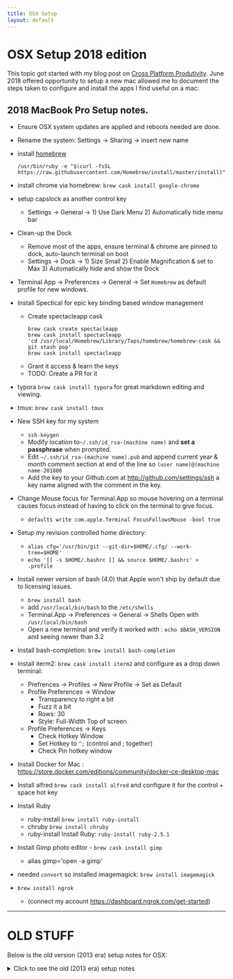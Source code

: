 ```yaml
---
title: OSX Setup
layout: default
---
```


# OSX Setup 2018 edition #

This topic got started with my blog post on [Cross Platform Produtivity](/2013/06/10/cross_platform_productivity.html).  June 2018 offered opportunity to setup a new mac allowed me to document the steps taken to configure and install the apps I find useful on a mac:

## 2018 MacBook Pro Setup notes.

* Ensure OSX system updates are applied and reboots needed are done.

* Rename the system: Settings -> Sharing -> insert new name

* install [homebrew](brew.sh)

  `/usr/bin/ruby -e "$(curl -fsSL https://raw.githubusercontent.com/Homebrew/install/master/install)"`

* install chrome via homebrew:  `brew cask install google-chrome`

* setup capslock as another control key
  * Settings -> General -> 1) Use Dark Menu 2) Automatically hide menu bar

* Clean-up the Dock
  * Remove most of the apps, ensure terminal & chrome are pinned to dock, auto-launch terminal on boot
  * Settings -> Dock -> 1) Size Small 2) Enable Magnification & set to Max 3) Automatically hide and show the Dock

* Terminal App -> Preferences -> General -> Set `Homebrew` as default profile for new windows.

* Install Spectical for epic key binding based window management
  * Create spectacleapp cask
    ```
    brew cask create spectacleapp
    brew cask install spectacleapp
    'cd /usr/local/Homebrew/Library/Taps/homebrew/homebrew-cask && git stash pop'
    brew cask install spectacleapp
    ```
  * Grant it access & learn the keys
  * TODO: Create a PR for it

* typora `brew cask install typora`  for great markdown editing and viewing.

* tmux:  `brew cask install tmux` 

* New SSH key for my system
  * `ssh-keygen`
  * Modify location to`~/.ssh/id_rsa-(machine name)` and **set a passphrase** when prompted.
  * Edit `~/.ssh/id_rsa-(machine name).pub` and append current year & month comment section at end of the line so `(user name)@(machine name-201806`
  * Add the key to your Github.com at http://github.com/settings/ssh a key name aligned with the comment in the key.

* Change Mouse focus for Terminal.App so mouse hovering on a terminal causes focus instead of having to click on the terminal to give focus.
  * `defaults write com.apple.Terminal FocusFollowsMouse -bool true`

* Setup my revision controlled home directory: 
  * `alias cfg='/usr/bin/git --git-dir=$HOME/.cfg/ --work-tree=$HOME'`
  * `echo '[[ -s $HOME/.bashrc ]] && source $HOME/.bashrc' > .profile`

* Install newer version of bash (4.0) that Apple won't ship by default due to licensing issues.
  * `brew install bash`
  * add `/usr/local/bin/bash` to the `/etc/shells` 
  * Terminal.App -> Preferences -> General -> Shells Open with `/usr/local/bin/bash`
  * Open a new terminal and verify it worked with : `echo $BASH_VERSION` and seeing newer than 3.2

* Install bash-completion: `brew install bash-completion`

* Install iterm2: `brew cask install iterm2` and configure as a drop down terminal:
  * Prefrences -> Profiles -> New Profile -> Set as Default
  * Profile Preferences -> Window 
     * Transparency to right a bit
     * Fuzz it a bit
     * Rows: 30
     * Style: Full-Width Top of screen
  * Profile Preferences -> Keys
     * Check Hotkey Window
     * Set Hotkey to `^;` (control and ; together)
     * Check Pin hotkey window

* Install Docker for Mac : https://store.docker.com/editions/community/docker-ce-desktop-mac

* Install alfred `brew cask install alfred` and configure it for the control + space hot key

* Install Ruby
  * ruby-install `brew install ruby-install`
  * chruby `brew install chruby`
  * ruby-install Install Ruby: `ruby-install ruby-2.5.1`

* Install Gimp photo editor - `brew cask install gimp`
  * alias gimp='open -a gimp'

* needed `convert` so installed imagemagick: `brew install imagemagick` 

* `brew install ngrok`
  * (connect my account https://dashboard.ngrok.com/get-started)

---
# OLD STUFF
Below is the old version (2013 era) setup notes for OSX:

<details><summary>Click to see the old (2013 era) setup notes</summary>

# OSX Setup 2013 Era 

This topic got started with my blog post on [Cross Platform Produtivity](/2013/06/10/cross_platform_productivity.html).

System Preferences -> Keyboard -> Modifier Keys -> Capslock as Control

System Preferences -> Mission Control -> Hot Corners : Top Left Application Windows - Top Right Mission Control

System Preferences -> Dock -> Check Automatically hide and show the Dock & Enable Magnification

Disable the dashboard (who uses that?) via terminal

```
defaults write com.apple.dashboard mcx-disabled -boolean true
killall Dock
```

## Basics - App Store Installs ##

* Xcode : [developer.apple.com/xcode](https://developer.apple.com/xcode/)
* Once Xcode is installed launch it and accept the license and then install command line utils via terminal:
  * ```xcode-select --install```
* Evernote - Note taking
* Skitch - Screen cap/image scribbler
* OmniGraffle - Diagram/Graph editing *$$$*
* Acorn 4 - Photoshop alternative *$$$*
* Apeture - Photo editing software *$$$*
* Flint - Campfire client *$$$* 
* Keynote - Present those slides 
* Twitter - Yeah 
* Growl - App messaging 
* MPlayerX - Watch them movies

## Basics - Download and Installs 

The following are non-AppStore installs:

* [TotalTerminal](http://totalterminal.binaryage.com)
  * Preferences -> Total Terminal -> set to use control + ; to launch
  * Preferences -> Startup -> Default -> Pro
  * Preferences -> Settings -> (Pro) -> Shell -> When the shell exits: Close if the shell exited cleanly
* [Google Chrome](http://chrome.google.com)
* [Google Earth](http://earth.google.com) 
* [Alphred](http://www.alphredapp.com) - App Launcher
  * Set to use control + space to launch it
* [XQuartz](http://xquartz.macosforge.org/landing/) - X.Org of OSX
* [git-annex](#git-annex) *see section below*
* [GitHub Mac](http://mac.github.com) 
  * Install the command line utils during first launch
* [Ruby](#ruby) *see section below*
* [Homebrew](#homebrew) *see section below*

## Advanced Science ##

Time to get the real magic sauce going that transforms this bucket into a rocket ship.  Make sure you got GitHub Mac, XCode and the XCode command line utils already.

### [Homebrew](id:homebrew) ##

This is installed via ruby which OSX 10.9 (Mavericks) ships with ruby2.0.0p247.  Awesome enough for that job but not for long.

```
ruby <(curl -fsSkL raw.github.com/mxcl/homebrew/go)
# ... let that do magic
# then general magic follows:
brew doctor  # sanity check brew
brew search  # search for an application
brew install <application-name> # install it
brew list    # list all programs installed 
brew remove <application-name>  # toast it
brew update  # keep your brew happy
cd /usr/local/Cellar # check out your stuff
```

If all is kosher then time to slam home a pile of tools:

```
brew install htop moreutils tmux tree
```

### [Ruby](id:ruby) ###

```
brew install chruby 
brew install ruby-build
ruby-build 2.0.0-p247
chruby 2.0.0-p247
```


### [git-annex](id:git-annex) ###

Download the dmg file: [http://git-annex.branchable.com/install/OSX/](http://git-annex.branchable.com/install/OSX/)

Copy it to your Applications folder and in Finder right click on it to open it.

Then add the following to your .bashrc

```
# GIT ANNEX
ANNEX_HOME=/Applications/git-annex.app/Contents/MacOS
if [[ -s $ANNEX_HOME ]]; then
  PATH=$PATH:$ANNEX_HOME
fi
```

### [chef](id:chef) ###

```
curl -L https://www.opscode.com/chef/install.sh | sudo bash
```

<em>2013.11.23: Latest OSX failed. See following gist for the fix: [install chef OSX mavericks](https://gist.github.com/driesvints/7160641)</em>

<div class="alert alert-warning"><h2><span class="glyphicon glyphicon-warning-sign"></span> 
*below is unfinished* 
</h2></div>

</details>
